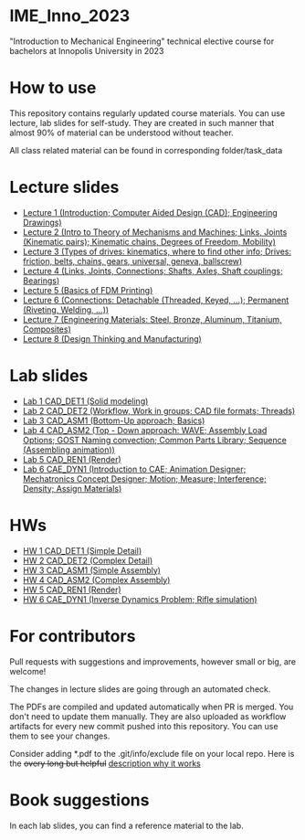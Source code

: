 # IME_Inno_2023
"Introduction to Mechanical Engineering" technical elective course for bachelors at Innopolis University in 2023

# How to use

This repository contains regularly updated course materials. You can use lecture, lab slides for self-study. They are created in such manner that almost 90% of material can be understood without teacher.

All class related material can be found in corresponding folder/task_data

# Lecture slides
* [Lecture 1 (Introduction; Computer Aided Design (CAD); Engineering Drawings)](https://github.com/Lupasic/IME_Inno_2023/blob/main/lectures/1/IME_lec1.pdf)
* [Lecture 2 (Intro to Theory of Mechanisms and Machines; Links, Joints (Kinematic pairs); Kinematic chains, Degrees of Freedom, Mobility)](https://github.com/Lupasic/IME_Inno_2023/blob/main/lectures/2/IME_lec2.pdf) 
* [Lecture 3 (Types of drives: kinematics, where to find other info; Drives: friction, belts, chains, gears, universal, geneva, ballscrew)](https://github.com/Lupasic/IME_Inno_2023/blob/main/lectures/3/IME_lec3.pdf)
* [Lecture 4 (Links, Joints, Connections; Shafts, Axles, Shaft couplings; Bearings)](https://github.com/Lupasic/IME_Inno_2023/blob/main/lectures/4/IME_lec4.pdf)
* [Lecture 5 (Basics of FDM Printing)](https://github.com/Lupasic/IME_Inno_2023/blob/main/lectures/5/IME_lec5.pdf)
* [Lecture 6 (Connections: Detachable (Threaded, Keyed, ...); Permanent (Riveting, Welding, ...))](https://github.com/Lupasic/IME_Inno_2023/blob/main/lectures/6/IME_lec6.pdf)
* [Lecture 7 (Engineering Materials: Steel, Bronze, Aluminum, Titanium, Composites)](https://github.com/Lupasic/IME_Inno_2023/blob/main/lectures/7/IME_lec7.pdf)
* [Lecture 8 (Design Thinking and Manufacturing)](https://github.com/Lupasic/IME_Inno_2023/blob/main/lectures/8/IME_lec8.pdf)

# Lab slides
* [Lab 1 CAD_DET1 (Solid modeling)](https://github.com/Lupasic/IME_Inno_2023/blob/main/labs/CAD_DET1/IME_CAD_DET1.pdf)
* [Lab 2 CAD_DET2 (Workflow, Work in groups; CAD file formats; Threads)](https://github.com/Lupasic/IME_Inno_2023/blob/main/labs/CAD_DET2/IME_CAD_DET2.pdf) 
 * [Lab 3 CAD_ASM1 (Bottom-Up approach; Basics)](https://github.com/Lupasic/IME_Inno_2023/blob/main/labs/CAD_ASM1/IME_CAD_ASM1.pdf)
* [Lab 4 CAD_ASM2 (Top - Down approach: WAVE; Assembly Load Options; GOST Naming convection; Common Parts Library; Sequence (<Dis>Assembling animation))](https://github.com/Lupasic/IME_Inno_2023/blob/main/labs/CAD_ASM2/IME_CAD_ASM2.pdf)
* [Lab 5 CAD_REN1 (Render)](https://github.com/Lupasic/IME_Inno_2023/blob/main/labs/CAD_REN1/IME_CAD_REN1.pdf)
* [Lab 6 CAE_DYN1 (Introduction to CAE; Animation Designer; Mechatronics Concept Designer; Motion; Measure; Interference; Density; Assign Materials)](https://github.com/Lupasic/IME_Inno_2023/blob/main/labs/CAE_DYN1/IME_CAE_DYN1.pdf)

# HWs
* [HW 1 CAD_DET1 (Simple Detail)](https://github.com/Lupasic/IME_Inno_2023/blob/main/HWs/HW_CAD_DET1/IME_HW_CAD_DET1.pdf)
* [HW 2 CAD_DET2 (Complex Detail)](https://github.com/Lupasic/IME_Inno_2023/blob/main/HWs/HW_CAD_DET2/IME_HW_CAD_DET2.pdf) 
* [HW 3 CAD_ASM1 (Simple Assembly)](https://github.com/Lupasic/IME_Inno_2023/blob/main/HWs/HW_CAD_ASM1/IME_HW_CAD_ASM1.pdf)
* [HW 4 CAD_ASM2 (Complex Assembly)](https://github.com/Lupasic/IME_Inno_2023/blob/main/HWs/HW_CAD_ASM2/IME_HW_CAD_ASM2.pdf)
* [HW 5 CAD_REN1 (Render)](https://github.com/Lupasic/IME_Inno_2023/blob/main/HWs/HW_CAD_REN1/IME_HW_CAD_REN1.pdf)
* [HW 6 CAE_DYN1 (Inverse Dynamics Problem; Rifle simulation)](https://github.com/Lupasic/IME_Inno_2023/blob/main/HWs/HW_CAE_DYN1/IME_HW_CAE_DYN1.pdf)

# For contributors

Pull requests with suggestions and improvements, however small or big, are welcome!

The changes in lecture slides are going through an automated check.

The PDFs are compiled and updated automatically when PR is merged. You don't need to update them manually. They are also uploaded as workflow artifacts for every new commit pushed into this repository. You can use them to see your changes.
 
Consider adding \*.pdf to the .git/info/exclude file on your local repo. Here is the ~~overy long but helpful~~ [description why it works](https://medium.com/@dave_lunny/exclude-files-from-git-without-committing-changes-to-gitignore-986fa712e78d)

# Book suggestions
In each lab slides, you can find a reference material to the lab.
